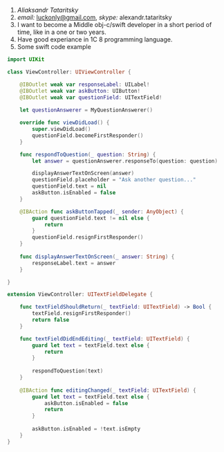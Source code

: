 1. *Aliaksandr Tataritsky*
2. *email:* luckonly@gmail.com, *skype:* alexandr.tataritsky
3. I want to become a Middle obj-c/swift developer in a short period of time, like in a one or two years. 
4. Have good experiance in 1C 8 programming language.
5. Some swift code example
```swift 
import UIKit

class ViewController: UIViewController {

    @IBOutlet weak var responseLabel: UILabel!
    @IBOutlet weak var askButton: UIButton!
    @IBOutlet weak var questionField: UITextField!
    
    let questionAnswerer = MyQuestionAnswerer()

    override func viewDidLoad() {
        super.viewDidLoad()
        questionField.becomeFirstResponder()
    }

    func respondToQuestion(_ question: String) {
        let answer = questionAnswerer.responseTo(question: question)

        displayAnswerTextOnScreen(answer)
        questionField.placeholder = "Ask another question..."
        questionField.text = nil
        askButton.isEnabled = false
    }

    @IBAction func askButtonTapped(_ sender: AnyObject) {
        guard questionField.text != nil else {
            return
        }
        questionField.resignFirstResponder()
    }
    
    func displayAnswerTextOnScreen(_ answer: String) {
        responseLabel.text = answer
    }

}

extension ViewController: UITextFieldDelegate {

    func textFieldShouldReturn(_ textField: UITextField) -> Bool {
        textField.resignFirstResponder()
        return false
    }

    func textFieldDidEndEditing(_ textField: UITextField) {
        guard let text = textField.text else {
            return
        }
        
        respondToQuestion(text)
    }
    
    @IBAction func editingChanged(_ textField: UITextField) {
        guard let text = textField.text else {
            askButton.isEnabled = false
            return
        }
        
        askButton.isEnabled = !text.isEmpty
    }
}
```
